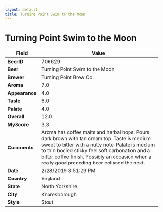 ```yaml
---
layout: default
title: Turning Point Swim to the Moon
---
```


# Turning Point Swim to the Moon

| Field         | Value     |
|---------------|-----------|
| **BeerID** | 706629 |
| **Beer** | Turning Point Swim to the Moon |
| **Brewer** | Turning Point Brew Co. |
| **Aroma** | 7.0 |
| **Appearance** | 4.0 |
| **Taste** | 6.0 |
| **Palate** | 4.0 |
| **Overall** | 12.0 |
| **MyScore** | 3.3 |
| **Comments** | Aroma has coffee malts and herbal hops. Pours dark brown with tan cream top. Taste is medium sweet to bitter with a nutty note. Palate is medium to thin bodied sticky feel soft carbonation and a bitter coffee finish. Possibly an occasion when a really good preceding beer eclipsed the next.  |
| **Date** | 2/28/2019 3:51:29 PM |
| **Country** | England |
| **State** | North Yorkshire |
| **City** | Knaresborough |
| **Style** | Stout |
